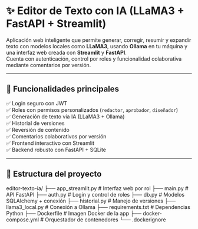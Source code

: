 # ✨ Editor de Texto con IA (LLaMA3 + FastAPI + Streamlit)

Aplicación web inteligente que permite generar, corregir, resumir y expandir texto con modelos locales como **LLaMA3**, usando **Ollama** en tu máquina y una interfaz web creada con **Streamlit** y **FastAPI**.  
Cuenta con autenticación, control por roles y funcionalidad colaborativa mediante comentarios por versión.

---

## 🚀 Funcionalidades principales

✅ Login seguro con JWT  
✅ Roles con permisos personalizados (`redactor`, `aprobador`, `diseñador`)  
✅ Generación de texto vía IA (LLaMA3 + Ollama)  
✅ Historial de versiones  
✅ Reversión de contenido  
✅ Comentarios colaborativos por versión  
✅ Frontend interactivo con Streamlit  
✅ Backend robusto con FastAPI + SQLite

---

## 🧱 Estructura del proyecto

editor-texto-ia/
├── app_streamlit.py # Interfaz web por rol
├── main.py # API FastAPI
├── auth.py # Login y control de roles
├── db.py # Modelos SQLAlchemy + conexión
├── historial.py # Manejo de versiones
├── llama3_local.py # Conexión a Ollama
├── requirements.txt # Dependencias Python
├── Dockerfile # Imagen Docker de la app
├── docker-compose.yml # Orquestador de contenedores
└── .dockerignore

